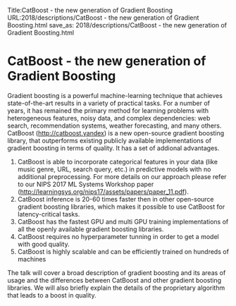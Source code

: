 Title:CatBoost - the new generation of Gradient Boosting
URL:2018/descriptions/CatBoost - the new generation of Gradient Boosting.html
save_as: 2018/descriptions/CatBoost - the new generation of Gradient Boosting.html



# CatBoost - the new generation of Gradient Boosting
Gradient boosting is a powerful machine-learning technique that achieves state-of-the-art results
in a variety of practical tasks. For a number of years, it has remained the primary method for
learning problems with heterogeneous features, noisy data, and complex dependencies: web search,
recommendation systems, weather forecasting, and many others.
CatBoost (http://catboost.yandex) is a new open-source gradient boosting library, that outperforms existing publicly available implementations of gradient boosting in terms of quality. It has a set of addional advantages.
1. CatBoost is able to incorporate categorical features in your data (like music genre, URL, search query, etc.) in predictive models with no additional preprocessing. For more details on our approach please refer to our NIPS 2017 ML Systems Workshop paper (http://learningsys.org/nips17/assets/papers/paper_11.pdf).
2. CatBoost inference is 20-60 times faster then in other open-source gradient boosting libraries, which makes it possible to use CatBoost for latency-critical tasks.
3. CatBoost has the fastest GPU and multi GPU training implementations of all the openly available gradient boosting libraries.
4. CatBoost requires no hyperparameter tunning in order to get a model with good quality.
5. CatBoost is highly scalable and can be efficiently trained on hundreds of machines

The talk will cover a broad description of gradient boosting and its areas of usage and the differences between CatBoost and other gradient boosting libraries. We will also briefly explain the details of the proprietary algorithm that leads to a boost in quality.